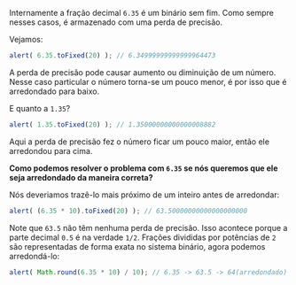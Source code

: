 Internamente a fração decimal `6.35` é um binário sem fim. Como sempre nesses casos, é armazenado com uma perda de precisão.

Vejamos:

```js run
alert( 6.35.toFixed(20) ); // 6.34999999999999964473
```

A perda de precisão pode causar aumento ou diminuição de um número. Nesse caso particular o número torna-se um pouco menor, é por isso que é arredondado para baixo.

E quanto a `1.35`?

```js run
alert( 1.35.toFixed(20) ); // 1.35000000000000008882
```

Aqui a perda de precisão fez o número ficar um pouco maior, então ele arredondou para cima.

**Como podemos resolver o problema com `6.35` se nós queremos que ele seja arredondado da maneira correta?**

Nós deveriamos trazê-lo mais próximo de um inteiro antes de arredondar:

```js run
alert( (6.35 * 10).toFixed(20) ); // 63.50000000000000000000
```

Note que `63.5` não têm nenhuma perda de precisão. Isso acontece porque a parte decimal `0.5` é na verdade `1/2`. Frações divididas por potências de `2` são representadas de forma exata no sistema binário, agora podemos arredondá-lo:


```js run
alert( Math.round(6.35 * 10) / 10); // 6.35 -> 63.5 -> 64(arredondado) -> 6.4
```

